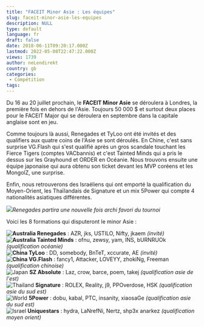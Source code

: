 ```yaml
---
title: "FACEIT Minor Asie : Les équipes"
slug: faceit-minor-asie-les-equipes
description: NULL
type: default
language: fr
draft: false
date: 2018-06-11T09:20:17.000Z
lastmod: 2022-05-08T22:47:22.000Z
views: 1739
author: neLendirekt
country: gb
categories:
 - Compétition
tags:
---
```

Du 16 au 20 juillet prochain, le **FACEIT Minor Asie** se déroulera à Londres, la première fois en dehors de l'Asie. Toujours 50 000 $ et surtout deux places pour le FACEIT Major qui se déroulera en septembre dans la capitale anglaise sont en jeu.

Comme toujours là aussi, Renegades et TyLoo ont été invités et des qualifiers aux quatre coins de l'Asie se sont déroulés. En Chine, c'est sans surprise VG.Flash qui s'est qualifié après un gros scandale touchant les Fierce Tigers (comptes VACbannis) et c'est Tainted Minds qui a pris le dessus sur les Grayhound et ORDER en Océanie. Nous trouvons ensuite une équipe japonaise qui aura obtenu son ticket devant les MVP coréens et les MongolZ, une surprise.

Enfin, nous retrouverons des Israéliens qui ont emporté la qualification du Moyen-Orient, les Thaïlandais de Signature et un mix 5Power qui compte 4 nationalités asiatiques différentes. 

![](https://flickshot-ue.s3.eu-west-2.amazonaws.com/flickshot/article/5b16e67eacd12/images/Yf8V1JzLClSRPRIgOW9SE7IbVsjgYlgFThXD9WZi.jpeg)_Renegades partira une nouvelle fois archi favori du tournoi_

Voici les 8 formations qui disputeront le minor Asie : 

**![Australia](/images/countries/au.svg)⁠ Renegades** : AZR, jks, USTILO, Nifty, jkaem _(invité)_  
**![Australia](/images/countries/au.svg)⁠ Tainted Minds** : ofnu, zewsy, yam, INS, bURNRUOk _(qualification océanie)_  
**![China](/images/countries/cn.svg)⁠ ⁠TyLoo** : DD, somebody, BnTeT, xccurate, AE _(invité)_  
**![China](/images/countries/cn.svg)⁠ VG.Flash** : fancy1, Attacker, LOVEYY, zhokiNg, Freeman _(qualification chinoise)_  
![Japan](/images/countries/jp.svg)⁠ **SZ Absolute** : Laz, crow, barce, poem, takej _(qualification asie de l'est)_  
![Thailand](/images/countries/th.svg)⁠ ⁠**Signature** : ROLEX, Reality, j9, PPOverdose, HSK _(qualification asie du sud est)_  
![World](/images/countries/wo.svg)⁠ **5Power** : dobu, kabal, PTC, insanity, xiaosaGe _(qualification asie du sud est)_  
![Israel](/images/countries/il.svg)⁠⁠ **Uniquestars** : hydra, LaNrefNi, Nertz, shp3x anarkez _(qualification moyen orient)_
